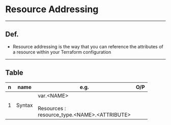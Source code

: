 # Resource Addressing

---

## Def.
* Resource addressing is the way that you can reference the attributes of a resource within your Terraform configuration

---

## Table
|n|name|e.g.|O/P|
|-|----|----|---|
|1|Syntax|var.\<NAME\><br/><br/> Resources : <br/> resource_type.\<NAME\>\.<ATTRIBUTE\>|
